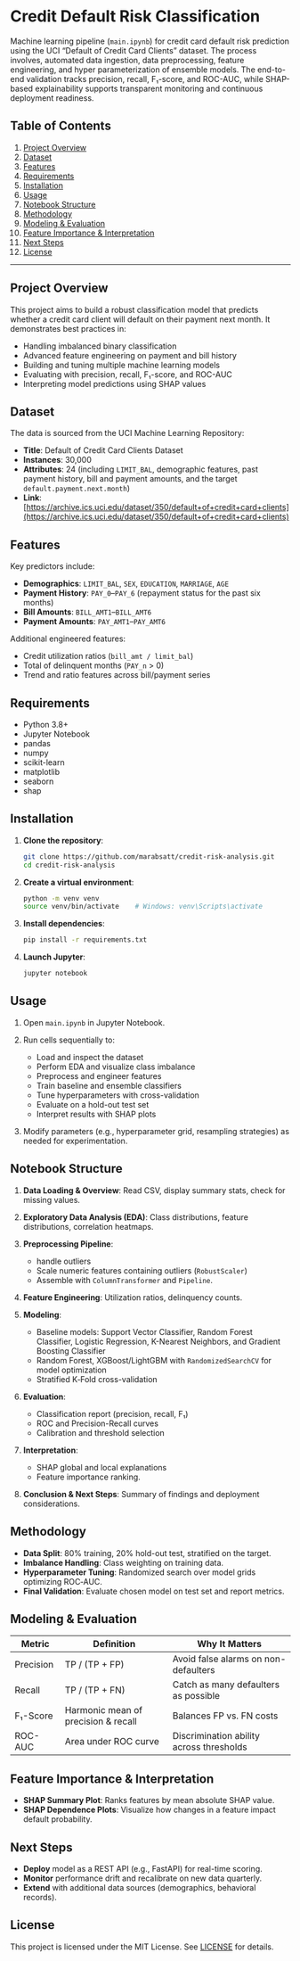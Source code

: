 # Credit Default Risk Classification

Machine learning pipeline (`main.ipynb`) for credit card default risk prediction using the UCI “Default of Credit Card Clients” dataset. The process involves, automated data ingestion, data preprocessing, feature engineering, and hyper parameterization of ensemble models. The end-to-end validation tracks precision, recall, F₁-score, and ROC-AUC, while SHAP-based explainability supports transparent monitoring and continuous deployment readiness.

## Table of Contents

1. [Project Overview](#project-overview)
2. [Dataset](#dataset)
3. [Features](#features)
4. [Requirements](#requirements)
5. [Installation](#installation)
6. [Usage](#usage)
7. [Notebook Structure](#notebook-structure)
8. [Methodology](#methodology)
9. [Modeling & Evaluation](#modeling--evaluation)
10. [Feature Importance & Interpretation](#feature-importance--interpretation)
11. [Next Steps](#next-steps)
12. [License](#license)

---

## Project Overview

This project aims to build a robust classification model that predicts whether a credit card client will default on their payment next month. It demonstrates best practices in:

* Handling imbalanced binary classification
* Advanced feature engineering on payment and bill history
* Building and tuning multiple machine learning models
* Evaluating with precision, recall, F₁-score, and ROC-AUC
* Interpreting model predictions using SHAP values

## Dataset

The data is sourced from the UCI Machine Learning Repository:

* **Title**: Default of Credit Card Clients Dataset
* **Instances**: 30,000
* **Attributes**: 24 (including `LIMIT_BAL`, demographic features, past payment history, bill and payment amounts, and the target `default.payment.next.month`)
* **Link**: [https://archive.ics.uci.edu/dataset/350/default+of+credit+card+clients](https://archive.ics.uci.edu/dataset/350/default+of+credit+card+clients)

## Features

Key predictors include:

* **Demographics**: `LIMIT_BAL`, `SEX`, `EDUCATION`, `MARRIAGE`, `AGE`
* **Payment History**: `PAY_0`–`PAY_6` (repayment status for the past six months)
* **Bill Amounts**: `BILL_AMT1`–`BILL_AMT6`
* **Payment Amounts**: `PAY_AMT1`–`PAY_AMT6`

Additional engineered features:

* Credit utilization ratios (`bill_amt / limit_bal`)
* Total of delinquent months (`PAY_n` > 0)
* Trend and ratio features across bill/payment series

## Requirements

* Python 3.8+
* Jupyter Notebook
* pandas
* numpy
* scikit-learn
* matplotlib
* seaborn
* shap

## Installation

1. **Clone the repository**:

   ```bash
   git clone https://github.com/marabsatt/credit-risk-analysis.git
   cd credit-risk-analysis
   ```

2. **Create a virtual environment**:

   ```bash
   python -m venv venv
   source venv/bin/activate    # Windows: venv\Scripts\activate
   ```

3. **Install dependencies**:

   ```bash
   pip install -r requirements.txt
   ```

4. **Launch Jupyter**:

   ```bash
   jupyter notebook
   ```

## Usage

1. Open `main.ipynb` in Jupyter Notebook.

2. Run cells sequentially to:

   * Load and inspect the dataset
   * Perform EDA and visualize class imbalance
   * Preprocess and engineer features
   * Train baseline and ensemble classifiers
   * Tune hyperparameters with cross-validation
   * Evaluate on a hold-out test set
   * Interpret results with SHAP plots

3. Modify parameters (e.g., hyperparameter grid, resampling strategies) as needed for experimentation.

## Notebook Structure

1. **Data Loading & Overview**: Read CSV, display summary stats, check for missing values.
2. **Exploratory Data Analysis (EDA)**: Class distributions, feature distributions, correlation heatmaps.
3. **Preprocessing Pipeline**:

   * handle outliers
   * Scale numeric features containing outliers (`RobustScaler`)
   * Assemble with `ColumnTransformer` and `Pipeline`.

4. **Feature Engineering**: Utilization ratios, delinquency counts.
5. **Modeling**:

   * Baseline models: Support Vector Classifier, Random Forest Classifier, Logistic Regression, K-Nearest Neighbors, and Gradient Boosting Classifier
   * Random Forest, XGBoost/LightGBM with `RandomizedSearchCV` for model optimization
   * Stratified K‑Fold cross-validation

6. **Evaluation**:

   * Classification report (precision, recall, F₁)
   * ROC and Precision-Recall curves
   * Calibration and threshold selection

7. **Interpretation**:

   * SHAP global and local explanations
   * Feature importance ranking.

8. **Conclusion & Next Steps**: Summary of findings and deployment considerations.

## Methodology

* **Data Split**: 80% training, 20% hold-out test, stratified on the target.
* **Imbalance Handling**: Class weighting on training data.
* **Hyperparameter Tuning**: Randomized search over model grids optimizing ROC‑AUC.
* **Final Validation**: Evaluate chosen model on test set and report metrics.

## Modeling & Evaluation

| Metric    | Definition                          | Why It Matters                           |
| --------- | ----------------------------------- | ---------------------------------------- |
| Precision | TP / (TP + FP)                      | Avoid false alarms on non-defaulters     |
| Recall    | TP / (TP + FN)                      | Catch as many defaulters as possible     |
| F₁-Score  | Harmonic mean of precision & recall | Balances FP vs. FN costs                 |
| ROC-AUC   | Area under ROC curve                | Discrimination ability across thresholds |

## Feature Importance & Interpretation

* **SHAP Summary Plot**: Ranks features by mean absolute SHAP value.
* **SHAP Dependence Plots**: Visualize how changes in a feature impact default probability.

## Next Steps

* **Deploy** model as a REST API (e.g., FastAPI) for real-time scoring.
* **Monitor** performance drift and recalibrate on new data quarterly.
* **Extend** with additional data sources (demographics, behavioral records).

## License

This project is licensed under the MIT License. See [LICENSE](LICENSE) for details.
